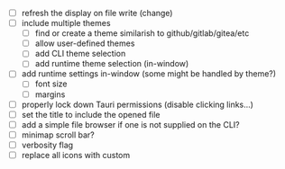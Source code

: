  - [ ] refresh the display on file write (change)
 - [ ] include multiple themes
   - [ ] find or create a theme similarish to github/gitlab/gitea/etc
   - [ ] allow user-defined themes
   - [ ] add CLI theme selection
   - [ ] add runtime theme selection (in-window)
 - [ ] add runtime settings in-window (some might be handled by theme?)
   - [ ] font size
   - [ ] margins
 - [ ] properly lock down Tauri permissions (disable clicking links...)
 - [ ] set the title to include the opened file
 - [ ] add a simple file browser if one is not supplied on the CLI?
 - [ ] minimap scroll bar?
 - [ ] verbosity flag
 - [ ] replace all icons with custom